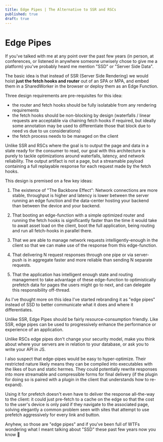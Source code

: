 ```yaml
---
title: Edge Pipes | The Alternative to SSR and RSCs
published: true
draft: true
---
```


# Edge Pipes

If you've talked with me at any point over the past few years (in person, at conferences, or listened in anywhere someone unwisely chose to give me a platform) you've probably heard me mention "SSD" or "Server Side Data".

The basic idea is that instead of SSR (Server Side Rendering) we would hoist **just the fetch hooks and router** out of an SPA or MPA, and embed them in a SharedWorker in the browser or deploy them as an Edge Function.

Three design requirements are pre-requisites for this idea:

- the router and fetch hooks should be fully isolatable from any rendering requirements
- the fetch hooks should be non-blocking by design (waterfalls / linear requests are acceptable via chaining fetch hooks if required, but ideally some annotation may be used to differentiate those that block due to need vs due to ux considerations)
- the fetch process needs to be managed on the client

Unlike SSR and RSCs where the goal is to output the page and data in a state ready for the consumer to read, our goal with this architecture is purely to tackle optimizations around waterfalls, latency, and network reliability. The output artifact is not a page, but a streamable payload containing a full replayable response for each request made by the fetch hooks.

This design is premised on a few key ideas:

1. The existence of "The Backbone Effect": Network connections are more stable, throughput is higher and latency is lower between the server running an edge function and the data-center hosting your backend than between the device and your backend.

2. That booting an edge-function with a simple optimized router and running the fetch hooks is significantly faster than the time it would take to await asset load on the client, boot the full application, being routing and run all fetch-hooks in parallel there.

3. That we are able to manage network requests intelligently-enough in the client so that we can make use of the response from this edge-function.

4. That delivering N request responses through one pipe or via server-push is in aggregate faster and more reliable than sending N separate requests.

5. That the application has intelligent enough state and routing management to take advantage of these edge-function to optimistically prefetch data for pages the users might go to next, and can delegate this responsibility off-thread.

As I've thought more on this idea I've started rebranding it as "edge pipes" instead of SSD to better communicate what it does and where it differentiates.

Unlike SSR, Edge Pipes should be fairly resource-consumption friendly. Like SSR, edge pipes can be used to progressively enhance the performance or experience of an application.

Unlike RSCs edge pipes don't change your security model, make you think about where your servers are in relation to your database, or ask you to write your API in JS.

I also suspect that edge-pipes would be easy to hyper-optimize. Their restricted nature likely means they can be compiled into executables with the likes of bun and static hermes. They could potentially rewrite responses into more streamable and compressible forms for final delivery (if the plugin for doing so is paired with a plugin in the client that understands how to re-expand).

Using it for prefetch doesn't even have to deliver the response all-the-way to the client: it could just pre-fetch to a cache on the edge so that the cost to the user's device is only paid if they navigate to the associated page, solving elegantly a common problem seen with sites that attempt to use prefetch aggressively for every link and button.

Anyhew, so those are "edge pipes" and if you've been full of WTFs wondering what I meant talking about "SSD" these past few years now you know 💜
